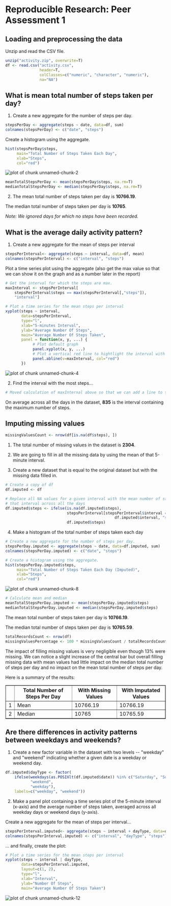 # Reproducible Research: Peer Assessment 1



## Loading and preprocessing the data

Unzip and read the CSV file.


```r
unzip("activity.zip", overwrite=T)
df <- read.csv("activity.csv",
               header=T,
               colClasses=c("numeric", "character", "numeric"),
               na="NA")
```

## What is mean total number of steps taken per day?

1) Create a new aggregate for the number of steps per day.


```r
stepsPerDay <- aggregate(steps ~ date, data=df, sum)
colnames(stepsPerDay) <- c("date", "steps")
```

Create a histogram using the aggregate.


```r
hist(stepsPerDay$steps, 
     main="Total Number of Steps Taken Each Day",
     xlab="Steps",
     col="red")
```

![plot of chunk unnamed-chunk-2](figure/unnamed-chunk-2-1.png) 


```r
meanTotalStepsPerDay <- mean(stepsPerDay$steps, na.rm=T)
medianTotalStepsPerDay <- median(stepsPerDay$steps, na.rm=T)
```

2) The mean total number of steps taken per day is 
**10766.19**.

The median total number of steps taken per day is 
**10765**.

*Note: We ignored days for which no steps have been recorded.*


## What is the average daily activity pattern?
1) Create a new aggregate for the mean of steps per interval


```r
stepsPerInterval<- aggregate(steps ~ interval, data=df, mean)
colnames(stepsPerInterval) <- c("interval", "steps")
```

Plot a time series plot using the aggregate (also get the max value so that we 
can show it on the graph and as a number later in the report)


```r
# Get the interval for which the steps are max.
maxInterval <- stepsPerInterval[
    stepsPerInterval$steps == max(stepsPerInterval[,"steps"]),
    "interval"]

# Plot a time series for the mean steps per interval
xyplot(steps ~ interval,
       data=stepsPerInterval, 
       type="l",
       xlab="5-minutes Interval",
       ylab="Average Number Of Steps",
       main="Average Number Of Steps Taken",
       panel = function(x, y, ...) {
            # Plot default graph
            panel.xyplot(x, y, ...)
            # Plot a vertical red line to hightlight the interval with the max mean steps
            panel.abline(v=maxInterval, col="red") 
       })
```

![plot of chunk unnamed-chunk-4](figure/unnamed-chunk-4-1.png) 

2) Find the interval with the most steps...


```r
# Moved calculation of maxInternal above so that we can add a line to the graph
```

On average across all the days in the dataset, **835** is the 
interval containing the maximum number of steps.


## Imputing missing values

```r
missingValuesCount <- nrow(df[is.na(df$steps), ])
```
1) The total number of missing values in the dataset is 
**2304**.

2) We are going to fill in all the missing data by using the mean of that 
5-minute interval.

3) Create a new dataset that is equal to the original dataset but with the 
missing data filled in.


```r
# Create a copy of df
df.imputed <- df

# Replace all NA values for a given interval with the mean number of steps for 
# that interval across all the days
df.imputed$steps <- ifelse(is.na(df.imputed$steps), 
                           stepsPerInterval[stepsPerInterval$interval == 
                                                df.imputed$interval, "steps"], 
                           df.imputed$steps)
```
4) Make a histogram of the total number of steps taken each day


```r
# Create a new aggregate for the number of steps per day.
stepsPerDay.imputed <- aggregate(steps ~ date, data=df.imputed, sum)
colnames(stepsPerDay.imputed) <- c("date", "steps")

# Create a histogram using the aggregate.
hist(stepsPerDay.imputed$steps, 
     main="Total Number of Steps Taken Each Day (Imputed)",
     xlab="Steps",
     col="red")
```

![plot of chunk unnamed-chunk-8](figure/unnamed-chunk-8-1.png) 

```r
# Calculate mean and median
meanTotalStepsPerDay.imputed <- mean(stepsPerDay.imputed$steps)
medianTotalStepsPerDay.imputed <- median(stepsPerDay.imputed$steps)
```

The mean total number of steps taken per day is 
**10766.19**.

The median total number of steps taken per day is 
**10765.59**.


```r
totalRecordsCount <- nrow(df)
missingValuesPercentage <- 100 * missingValuesCount / totalRecordsCount
```

The impact of filling missing values is very negligible even though 
13% were missing. We can 
notice a slight increase of the central bar but overall filling
missing data with mean values had little impact on the median total number of steps per day and no impact on the mean total number of steps per day.

Here is a summary of the results:

<!-- html table generated in R 3.1.2 by xtable 1.7-4 package -->
<!-- Sun Nov 16 18:55:25 2014 -->
<table border=1>
<tr> <th>  </th> <th> Total Number of Steps Per Day </th> <th> With Missing Values </th> <th> With Imputated Values </th>  </tr>
  <tr> <td align="right"> 1 </td> <td> Mean </td> <td> 10766.19 </td> <td> 10766.19 </td> </tr>
  <tr> <td align="right"> 2 </td> <td> Median </td> <td> 10765 </td> <td> 10765.59 </td> </tr>
   </table>

## Are there differences in activity patterns between weekdays and weekends?
1) Create a new factor variable in the dataset with two levels -- "weekday" and "weekend" indicating whether a given date is a weekday or weekend day.


```r
df.imputed$dayType <- factor(
    ifelse(weekdays(as.POSIXlt(df.imputed$date)) %in% c("Saturday", "Sunday"),
           "weekend", 
           "weekday"), 
    labels=c("weekday", "weekend"))
```

2) Make a panel plot containing a time series plot of the 5-minute interval (x-axis) and the average number of steps taken, averaged across all weekday days or weekend days (y-axis).

Create a new aggregate for the mean of steps per interval...


```r
stepsPerInterval.imputed<- aggregate(steps ~ interval + dayType, data=df.imputed, mean)
colnames(stepsPerInterval.imputed) <- c("interval", "dayType", "steps")
```

... and finally, create the plot:


```r
# Plot a time series for the mean steps per interval
xyplot(steps ~ interval | dayType,
       data=stepsPerInterval.imputed,
       layout=c(1, 2),
       type="l",
       xlab="Interval",
       ylab="Number Of Steps",
       main="Average Number Of Steps Taken")
```

![plot of chunk unnamed-chunk-12](figure/unnamed-chunk-12-1.png) 
